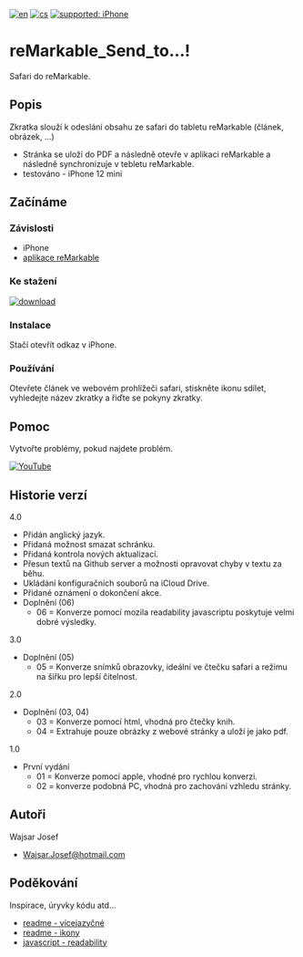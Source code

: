 [![en](https://img.shields.io/badge/lang-en-red.svg)](https://github.com/PepikVaio/reMarkable_Send_to.../tree/main)
[![cs](https://img.shields.io/badge/lang-cs-springgreen.svg)](https://github.com/PepikVaio/reMarkable_Send_to.../blob/main/.language_cs/README_cs.md)
[![supported: iPhone](https://img.shields.io/badge/iPhone-supported-blueviolet)](https://www.apple.com/cz/iphone/)



# reMarkable_Send_to...!
Safari do reMarkable.

## Popis
Zkratka slouží k odeslání obsahu ze safari do tabletu reMarkable (článek, obrázek, …)
* Stránka se uloží do PDF a následně otevře v aplikaci reMarkable a následně synchronizuje v tebletu reMarkable.
* testováno - iPhone 12 mini

## Začínáme

### Závislosti
* iPhone
* [aplikace reMarkable](https://apps.apple.com/cz/app/remarkable-mobile/id1274957816?l=cs)


### Ke stažení
[![download](https://img.shields.io/badge/download-latest_release-slategray)](https://www.icloud.com/shortcuts/1122d96630d641fcb0c38be971286ac0)

### Instalace
Stačí otevřít odkaz v iPhone.

### Používání
Otevřete článek ve webovém prohlížeči safari, stiskněte ikonu sdílet, vyhledejte název zkratky a řiďte se pokyny zkratky.


## Pomoc
Vytvořte problémy, pokud najdete problém.

[![YouTube](https://img.shields.io/badge/video-YouTube-red)]()

## Historie verzí
4.0
* Přidán anglický jazyk.
* Přidaná možnost smazat schránku.
* Přidaná kontrola nových aktualizací.
* Přesun textů na Github server a možnosti opravovat chyby v textu za běhu.
* Ukládání konfiguračních souborů na iCloud Drive.
* Přidané oznámení o dokončení akce.
* Doplnění (06)
  * 06 = Konverze pomocí mozila readability javascriptu poskytuje velmi dobré výsledky.

3.0
* Doplnění (05)
  * 05 = Konverze snímků obrazovky, ideální ve čtečku safari a režimu na šířku pro lepší čitelnost.

2.0
* Doplnění (03, 04)
  * 03 = Konverze pomocí html, vhodná pro čtečky knih.
  * 04 = Extrahuje pouze obrázky z webové stránky a uloží je jako pdf.

1.0
* První vydání
  * 01 = Konverze pomocí apple, vhodné pro rychlou konverzi.
  * 02 = konverze podobná PC, vhodná pro zachování vzhledu stránky.


## Autoři
Wajsar Josef
* Wajsar.Josef@hotmail.com

## Poděkování
Inspirace, úryvky kódu atd...
* [readme - vícejazyčné](https://github.com/jonatasemidio/multilanguage-readme-pattern)
* [readme - ikony](https://shields.io/)
* [javascript - readability](https://github.com/mozilla/readability)
